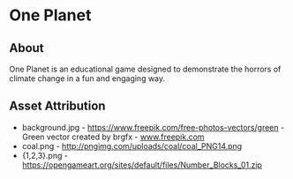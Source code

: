 # One Planet

## About

One Planet is an educational game designed to demonstrate the horrors of climate change in a fun and engaging way.

## Asset Attribution

* background.jpg - https://www.freepik.com/free-photos-vectors/green - Green vector created by brgfx - www.freepik.com
* coal.png - http://pngimg.com/uploads/coal/coal_PNG14.png
* {1,2,3}.png - https://opengameart.org/sites/default/files/Number_Blocks_01.zip
